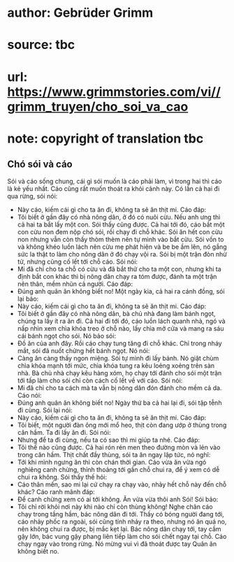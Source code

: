 # author: Gebrüder Grimm
# source: tbc
# url: https://www.grimmstories.com/vi//grimm_truyen/cho_soi_va_cao
# note: copyright of translation tbc

## Chó sói và cáo 

Sói và cáo sống chung, cái gì sói muốn là cáo phải làm, vì trong hai thì
cáo là kẻ yếu nhất. Cáo cũng rất muốn thoát ra khỏi cảnh này.
Có lần cả hai đi qua rừng, sói nói:
- Này cáo, kiếm cái gì cho ta ăn đi, không ta sẽ ăn thịt mi.
Cáo đáp:
- Tôi biết ở gần đây có nhà nông dân, ở đó có nuôi cừu. Nếu anh ưng thì
cả hai ta bắt lấy một con.
Sói thấy cũng được. Cả hai tới đó, cáo bắt một con cừu non đem nộp chó
sói, rồi chạy đi chỗ khác. Sói ăn hết con cừu non nhưng vẫn còn thấy
thòm thèm nên tự mình vào bắt cừu. Sói vốn to và không khéo luồn lách
nên cừu mẹ phát hiện và be be ầm lên, nó gắng sức la thật to làm cho
nông dân ở đó chạy vội ra. Sói bị một trận đòn nhừ tử, nhưng cũng cố lết
tới chỗ cáo. Sói nói:
- Mi đã chỉ cho ta chỗ có cừu và đã bắt thử cho ta một con, nhưng khi ta
định bắt con khác thì bị nông dân chạy ra tóm được, đánh ta một trận nên
thân, mềm nhũn cả người.
Cáo đáp:
- Đúng anh quân ăn không biết no!
Một ngày kia, cả hai ra cánh đồng, sói lại bảo:
- Này cáo, kiếm cái gì cho ta ăn đi, không ta sẽ ăn thịt mi.
Cáo đáp:
- Tôi biết ở gần đây có nhà nông dân, bà chủ nhà đang làm bánh ngọt,
chúng ta lấy ít ra ăn đi.
Cả hai đi tới đó, cáo luồn lách quanh nhà, ngó và nấp nhìn xem chìa khóa
treo ở chỗ nào, lấy chìa mở cửa và mang ra sáu cái bánh ngọt cho sói. Nó
bảo sói:
- Đồ ăn của anh đây.
Rồi cáo chạy tung tăng đi chỗ khác. Chỉ trong nháy mắt, sói đã nuốt
chửng hết bánh ngọt. Nó nói:
- Càng ăn càng thấy ngon miệng.
Sói tự mình đi lấy bánh. Nó giật chùm chìa khóa mạnh tới mức, chìa khóa
tung ra kêu loẻng xoẻng trên sàn nhà. Bà chủ nhà chạy kêu hàng xóm, họ
chạy tới đánh cho sói một trận tới tấp làm cho sói chỉ còn cách cố lết
về với cáo. Sói nói:
- Mi đã chỉ cho ta cách mà ta vẫn bị nông dân đón đánh cho mềm cả da.
Cáo nói:
- Đúng anh quân ăn không biết no!
Ngày thứ ba cả hai lại đi, sói tập tễnh đi cùng. Sói lại nói:
- Này cáo, kiếm cái gì cho ta ăn đi, không ta sẽ ăn thịt mi.
Cáo đáp:
- Tôi biết, một người đàn ông mới mổ heo, thịt còn đang ướp ở thùng
trong căn hầm. Ta đi lấy ăn đi.
Sói nói:
- Nhưng để ta đi cùng, nếu ta có sao thì mi giúp ta nhé.
Cáo đáp:
- Tôi thế nào cũng được.
Cả hai rón rén men theo đường mòn và lẻn vào trong căn hầm. Thịt chất
đầy thùng, sói ta ăn ngay lập tức, nó nghĩ:
- Tới khi mình ngưng ăn thì còn chán thời gian.
Cáo vừa ăn vừa ngó nghiêng canh chừng, thỉnh thoảng tới gần chỗ chui ra,
để ý xem có dễ chui ra không. Sói thấy thế hỏi:
- Cáo thân mến, sao mi lại cứ chạy ra chạy vào, nhảy hết chỗ này đến chỗ
khác?
Cáo ranh mãnh đáp:
- Để canh chừng xem có ai tới không. Ăn vừa vừa thôi anh Sói!
Sói bảo:
- Tôi chỉ rời khỏi nơi này khi nào chỉ còn thùng không!
Nghe chân cáo chạy trong tầng hầm, bác nông dân đi tới.
Thấy có bóng người đang tới, cáo nhảy phốc ra ngoài, sói cũng tính nhảy
ra theo, nhưng nó ăn quá no, nên không chui ra được, bị mắc kẹt lại. Bác
nông dân chạy tới, tay cầm gậy lớn, bác vung gậy phang liên tiếp làm cho
sói chết ngay tại chỗ.
Cáo chạy ngay vào trong rừng. Nó mừng vui vì đã thoát được tay Quân ăn
không biết no.
